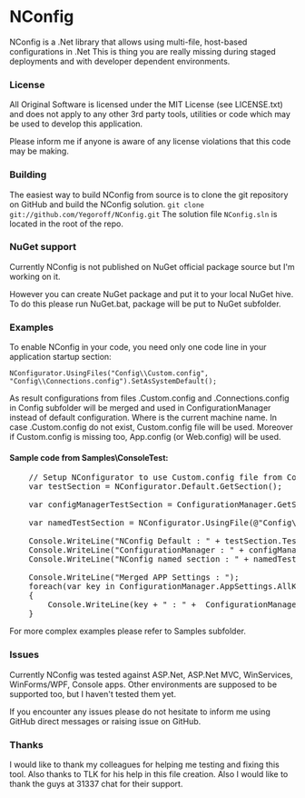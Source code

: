 NConfig
=======
NConfig is a .Net library that allows using multi-file, host-based configurations in .Net
This is thing you are really missing during staged deployments and with developer dependent environments.

### License
All Original Software is licensed under the MIT License (see LICENSE.txt) and does not apply to any other 3rd party tools, utilities or code which may be used to develop this application.

Please inform me if anyone is aware of any license violations that this code may be making.

### Building
The easiest way to build NConfig from source is to clone the git repository on GitHub and build the NConfig solution.
`git clone git://github.com/Yegoroff/NConfig.git`
The solution file `NConfig.sln` is located in the root of the repo.

### NuGet support
Currently NConfig is not published on NuGet official package source but I'm working on it.

However you can create NuGet package and put it to your local NuGet hive.
To do this please run NuGet.bat, package will be put to NuGet subfolder.

### Examples
To enable NConfig in your code, you need only one code line in your application startup section:

`NConfigurator.UsingFiles("Config\\Custom.config", "Config\\Connections.config").SetAsSystemDefault();`

As result configurations from files <HostName>.Custom.config and <HostName>.Connections.config in Config subfolder will be merged and used in ConfigurationManager instead of default configuration.
Where <HostName> is the current machine name. 
In case <HostName>.Custom.config do not exist, Custom.config file will be used. Moreover if Custom.config is missing too, App.config (or Web.config) will be used.

#### Sample code from Samples\ConsoleTest:
<pre>
	// Setup NConfigurator to use Custom.config file from Config subfolder.
	var testSection = NConfigurator.Default.GetSection<TestConfigSection>();

	var configManagerTestSection = ConfigurationManager.GetSection("TestConfigSection") as TestConfigSection;

	var namedTestSection = NConfigurator.UsingFile(@"Config\Custom.config").GetSection<TestConfigSection>("NamedSection");

	Console.WriteLine("NConfig Default : " + testSection.TestValue);
	Console.WriteLine("ConfigurationManager : " + configManagerTestSection.TestValue);
	Console.WriteLine("NConfig named section : " + namedTestSection.TestValue);

	Console.WriteLine("Merged APP Settings : ");
	foreach(var key in ConfigurationManager.AppSettings.AllKeys)
	{
		Console.WriteLine(key + " : " +  ConfigurationManager.AppSettings[key]);
	}
</pre>

For more complex examples please refer to Samples subfolder.

### Issues
Currently NConfig was tested against ASP.Net, ASP.Net MVC, WinServices, WinForms/WPF, Console apps.
Other environments are supposed to be supported too, but I haven't tested them yet.

If you encounter any issues please do not hesitate to inform me using GitHub direct messages or raising issue on GitHub.

### Thanks
I would like to thank my colleagues for helping me testing and fixing this tool. Also thanks to TLK for his help in this file creation.
Also I would like to thank the guys at 31337 chat for their support.
